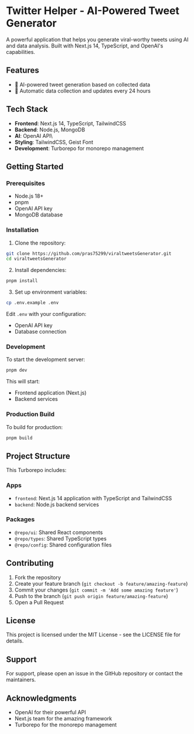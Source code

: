 # Twitter Helper - AI-Powered Tweet Generator

A powerful application that helps you generate viral-worthy tweets using AI and data analysis. Built with Next.js 14, TypeScript, and OpenAI's capabilities.

## Features

- 🧠 AI-powered tweet generation based on collected data
- 🔄 Automatic data collection and updates every 24 hours

## Tech Stack

- **Frontend**: Next.js 14, TypeScript, TailwindCSS
- **Backend**: Node.js, MongoDB
- **AI**: OpenAI API\
- **Styling**: TailwindCSS, Geist Font
- **Development**: Turborepo for monorepo management

## Getting Started

### Prerequisites

- Node.js 18+
- pnpm
- OpenAI API key
- MongoDB database

### Installation

1. Clone the repository:

```sh
git clone https://github.com/pras75299/viraltweetsGenerator.git
cd viraltweetsGenerator
```

2. Install dependencies:

```sh
pnpm install
```

3. Set up environment variables:

```sh
cp .env.example .env
```

Edit `.env` with your configuration:

- OpenAI API key
- Database connection

### Development

To start the development server:

```sh
pnpm dev
```

This will start:

- Frontend application (Next.js)
- Backend services

### Production Build

To build for production:

```sh
pnpm build
```

## Project Structure

This Turborepo includes:

### Apps

- `frontend`: Next.js 14 application with TypeScript and TailwindCSS
- `backend`: Node.js backend services

### Packages

- `@repo/ui`: Shared React components
- `@repo/types`: Shared TypeScript types
- `@repo/config`: Shared configuration files

## Contributing

1. Fork the repository
2. Create your feature branch (`git checkout -b feature/amazing-feature`)
3. Commit your changes (`git commit -m 'Add some amazing feature'`)
4. Push to the branch (`git push origin feature/amazing-feature`)
5. Open a Pull Request

## License

This project is licensed under the MIT License - see the LICENSE file for details.

## Support

For support, please open an issue in the GitHub repository or contact the maintainers.

## Acknowledgments

- OpenAI for their powerful API
- Next.js team for the amazing framework
- Turborepo for the monorepo management
